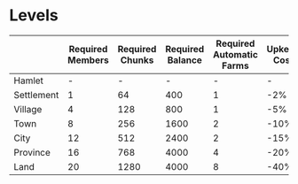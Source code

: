# Levels

|            | Required Members | Required Chunks | Required Balance | Required Automatic Farms | Upkeep Cost |
| ---------- | ---------------- | --------------- | ---------------- | ------------------------ | ----------- |
| Hamlet     | -                | -               | -                | -                        | -           |
| Settlement | 1                | 64              | 400              | 1                        | -2%         |
| Village    | 4                | 128             | 800              | 1                        | -5%         |
| Town       | 8                | 256             | 1600             | 2                        | -10%        |
| City       | 12               | 512             | 2400             | 2                        | -15%        |
| Province   | 16               | 768             | 4000             | 4                        | -20%        |
| Land       | 20               | 1280            | 4000             | 8                        | -40%        |
